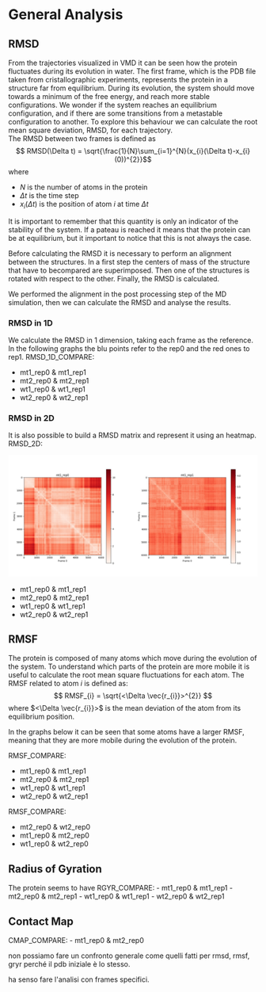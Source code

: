 # General Analysis
## RMSD
From the trajectories visualized in VMD it can be seen how the protein fluctuates during its evolution in water. The first frame, which is the PDB file taken from cristallographic experiments, represents the protein in a structure far from equilibrium. 
During its evolution, the system should move towards a minimum of the free energy, and reach more stable configurations. 
We wonder if the system reaches an equilibrium configuration, and if there are some transitions from a metastable configuration to another.
To explore this behaviour we can calculate the root mean square deviation, RMSD, for each trajectory.  
The RMSD between two frames is defined as
$$ RMSD(\Delta t) = \sqrt{\frac{1}{N}\sum_{i=1}^{N}(x_{i}(\Delta t)-x_{i}(0))^{2}}$$
where
- $N$ is the number of atoms in the protein
- $\Delta t$ is the time step 
- $x_{i}(\Delta t)$ is the position of atom $i$ at time $\Delta t$ 

It is important to remember that this quantity is only an indicator of the stability of the system. If a pateau is reached it means that the protein can be at equilibrium, but it important to notice that this is not always the case. 

Before calculating the RMSD it is necessary to perform an alignment between the structures.
In a first step the centers of mass of the structure that have to becompared are superimposed. Then one of the structures is rotated with respect to the other. Finally, the RMSD is calculated. 

We performed the alignment in the post processing step of the MD simulation, then we can calculate the RMSD and analyse the results.
### RMSD in 1D
We calculate the RMSD in 1 dimension, taking each frame as the reference. In the following graphs the blu points refer to the rep0 and the red ones to rep1. 
RMSD_1D_COMPARE:
- mt1_rep0 & mt1_rep1
- mt2_rep0 & mt2_rep1
- wt1_rep0 & wt1_rep1
- wt2_rep0 & wt2_rep1
### RMSD in 2D
It is also possible to build a RMSD matrix and represent it using an heatmap. 
RMSD_2D:

![label](RMSD2D-mt1.jpg)

- mt1_rep0 & mt1_rep1
- mt2_rep0 & mt2_rep1
- wt1_rep0 & wt1_rep1
- wt2_rep0 & wt2_rep1

## RMSF
The protein is composed of many atoms which move during the evolution of the system. To understand which parts of the protein are more mobile it is useful to calculate the root mean square fluctuations for each atom. 
The RMSF related to atom $i$ is defined as:
$$ RMSF_{i} = \sqrt{<\Delta \vec{r_{i}}>^{2}} $$
where $<\Delta \vec{r_{i}}>$ is the mean deviation of the atom from its equilibrium position. 

In the graphs below it can be seen that some atoms have a larger RMSF, meaning that they are more mobile during the evolution of the protein.

RMSF_COMPARE:
- mt1_rep0 & mt1_rep1
- mt2_rep0 & mt2_rep1
- wt1_rep0 & wt1_rep1
- wt2_rep0 & wt2_rep1

RMSF_COMPARE:
- mt2_rep0 & wt2_rep0
- mt1_rep0 & mt2_rep0
- wt1_rep0 & wt2_rep0

## Radius of Gyration

The protein seems to have 
RGYR_COMPARE:
    - mt1_rep0 & mt1_rep1
    - mt2_rep0 & mt2_rep1
    - wt1_rep0 & wt1_rep1
    - wt2_rep0 & wt2_rep1

## Contact Map

CMAP_COMPARE:
    - mt1_rep0 & mt2_rep0

non possiamo fare un confronto generale come quelli fatti per rmsd, rmsf, gryr perché il pdb iniziale è lo stesso. 

ha senso fare l'analisi con frames specifici. 
